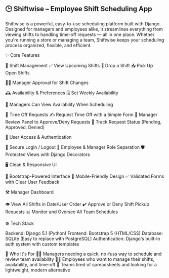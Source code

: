 <h2>🕒 Shiftwise – Employee Shift Scheduling App</h2>
Shiftwise is a powerful, easy-to-use scheduling platform built with Django. Designed for managers and employees alike, it streamlines everything from viewing shifts to handling time-off requests — all in one place. Whether you're running a store or managing a team, Shiftwise keeps your scheduling process organized, flexible, and efficient.

✨ Core Features

📅 Shift Management
✅ View Upcoming Shifts
🔄 Drop a Shift
📥 Pick Up Open Shifts

👩‍💼 Manager Approval for Shift Changes

🕰️ Availability & Preferences
🗓️ Set Weekly Availability

👀 Managers Can View Availability When Scheduling

📝 Time Off Requests
✍️ Request Time Off with a Simple Form
🧾 Manager Review Panel to Approve/Deny Requests
🔔 Track Request Status (Pending, Approved, Denied)

👥 User Access & Authentication

🔐 Secure Login / Logout
👤 Employee & Manager Role Separation
🛡️ Protected Views with Django Decorators

🖥️ Clean & Responsive UI

🚀 Bootstrap-Powered Interface
📱 Mobile-Friendly Design
✅ Validated Forms with Clear User Feedback

🛠️ Manager Dashboard

👁️ View All Shifts in Date/User Order
✔️ Approve or Deny Shift Pickup Requests
📊 Monitor and Oversee All Team Schedules

⚙️ Tech Stack

Backend: Django 5.1 (Python)
Frontend: Bootstrap 5 (HTML/CSS)
Database: SQLite (Easy to replace with PostgreSQL)
Authentication: Django's built-in auth system with custom templates

👀 Who It's For
👨‍💼 Managers needing a quick, no-fuss way to schedule and review team availability
🧑‍💻 Employees who want to manage their shifts, availability, and time-off
💼 Teams tired of spreadsheets and looking for a lightweight, modern alternative


